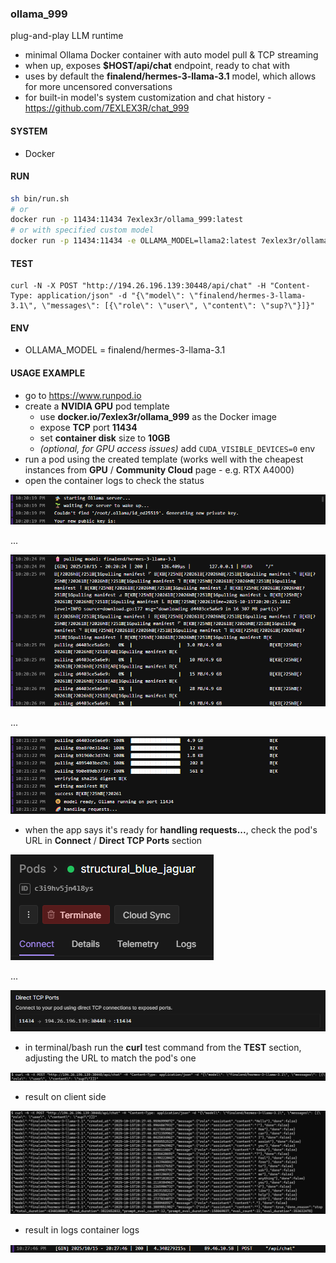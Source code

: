 ### ollama_999

plug-and-play LLM runtime 

- minimal Ollama Docker container with auto model pull & TCP streaming
- when up, exposes **$HOST/api/chat** endpoint, ready to chat with
- uses by default the **finalend/hermes-3-llama-3.1** model, which allows for more uncensored conversations
- for built-in model's system customization and chat history - https://github.com/7EXLEX3R/chat_999

#### SYSTEM
- Docker

#### RUN
```sh
sh bin/run.sh
# or
docker run -p 11434:11434 7exlex3r/ollama_999:latest
# or with specified custom model
docker run -p 11434:11434 -e OLLAMA_MODEL=llama2:latest 7exlex3r/ollama_999:latest
```

#### TEST
```
curl -N -X POST "http://194.26.196.139:30448/api/chat" -H "Content-Type: application/json" -d "{\"model\": \"finalend/hermes-3-llama-3.1\", \"messages\": [{\"role\": \"user\", \"content\": \"sup?\"}]}"
```

#### ENV
- OLLAMA_MODEL = finalend/hermes-3-llama-3.1

#### USAGE EXAMPLE
- go to https://www.runpod.io
- create a **NVIDIA GPU** pod template
    - use **docker.io/7exlex3r/ollama_999** as the Docker image
    - expose **TCP** port **11434**
    - set **container disk** size to **10GB**
    - *(optional, for GPU access issues)* add `CUDA_VISIBLE_DEVICES=0` env
- run a pod using the created template (works well with the cheapest instances from **GPU** / **Community Cloud** page - e.g. RTX A4000)
- open the container logs to check the status

![img_1.png](docs/img_1.png)

...

![img_2.png](docs/img_2.png)

...

![img_3.png](docs/img_3.png)

- when the app says it's ready for **handling requests...**, check the pod's URL in **Connect** / **Direct TCP Ports** section

![img_4.png](docs/img_4.png)

...

![img_5.png](docs/img_5.png)

- in terminal/bash run the **curl** test command from the **TEST** section, adjusting the URL to match the pod's one

![img_6.png](docs/img_6.png)

- result on client side

![img_7.png](docs/img_7.png)

- result in logs container logs

![img_8.png](docs/img_8.png)